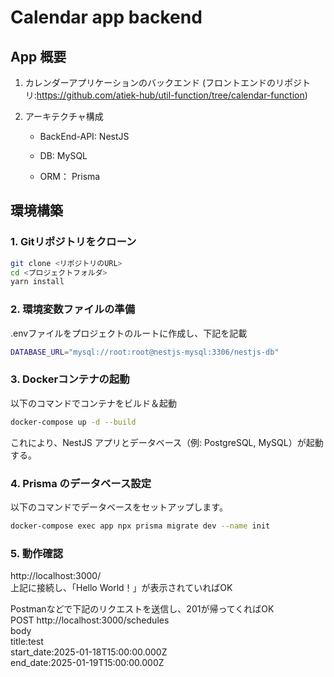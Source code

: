 # Calendar app backend

## App 概要

1. カレンダーアプリケーションのバックエンド (フロントエンドのリポジトリ:https://github.com/atiek-hub/util-function/tree/calendar-function)

2. アーキテクチャ構成

   - BackEnd-API: NestJS

   - DB: MySQL

   - ORM： Prisma

## 環境構築
### 1.  Gitリポジトリをクローン
```bash
git clone <リポジトリのURL>
cd <プロジェクトフォルダ>
yarn install
```

### 2. 環境変数ファイルの準備
.envファイルをプロジェクトのルートに作成し、下記を記載
```bash
DATABASE_URL="mysql://root:root@nestjs-mysql:3306/nestjs-db"
```
### 3. Dockerコンテナの起動
以下のコマンドでコンテナをビルド＆起動
```bash
docker-compose up -d --build
```
これにより、NestJS アプリとデータベース（例: PostgreSQL, MySQL）が起動する。

### 4. Prisma のデータベース設定
以下のコマンドでデータベースをセットアップします。
```bash
docker-compose exec app npx prisma migrate dev --name init
```

### 5. 動作確認
http://localhost:3000/  
上記に接続し、「Hello World！」が表示されていればOK


Postmanなどで下記のリクエストを送信し、201が帰ってくればOK  
POST http://localhost:3000/schedules  
body  
title:test  
start_date:2025-01-18T15:00:00.000Z  
end_date:2025-01-19T15:00:00.000Z  
